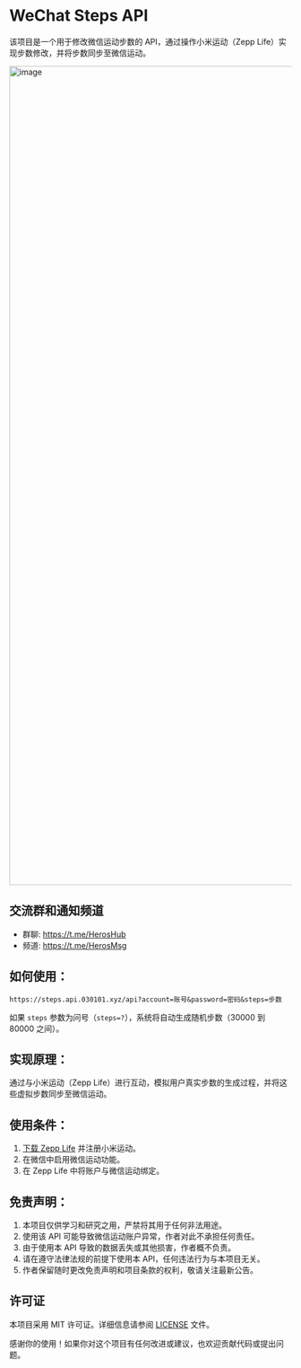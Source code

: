 # WeChat Steps API

该项目是一个用于修改微信运动步数的 API，通过操作小米运动（Zepp Life）实现步数修改，并将步数同步至微信运动。

<img width="1459" alt="image" src="https://github.com/ymyuuu/Steps-API/assets/135582157/0e3476b6-a3b2-4585-a141-7f97c26db7d7">



## 交流群和通知频道

- 群聊: https://t.me/HerosHub
- 频道: https://t.me/HerosMsg

## 如何使用：

```plaintext
https://steps.api.030101.xyz/api?account=账号&password=密码&steps=步数
```
如果 <code>steps</code> 参数为问号（<code>steps=?</code>），系统将自动生成随机步数（30000 到 80000 之间）。

## 实现原理：

通过与小米运动（Zepp Life）进行互动，模拟用户真实步数的生成过程，并将这些虚拟步数同步至微信运动。

## 使用条件：

1. [下载 Zepp Life](https://apps.apple.com/cn/app/zepp-life-%E5%8E%9F%E5%B0%8F%E7%B1%B3%E8%BF%90%E5%8A%A8/id938688461) 并注册小米运动。
2. 在微信中启用微信运动功能。
3. 在 Zepp Life 中将账户与微信运动绑定。

## 免责声明：

1. 本项目仅供学习和研究之用，严禁将其用于任何非法用途。
2. 使用该 API 可能导致微信运动账户异常，作者对此不承担任何责任。
3. 由于使用本 API 导致的数据丢失或其他损害，作者概不负责。
4. 请在遵守法律法规的前提下使用本 API，任何违法行为与本项目无关。
5. 作者保留随时更改免责声明和项目条款的权利，敬请关注最新公告。

## 许可证

本项目采用 MIT 许可证。详细信息请参阅 [LICENSE](LICENSE) 文件。

感谢你的使用！如果你对这个项目有任何改进或建议，也欢迎贡献代码或提出问题。
